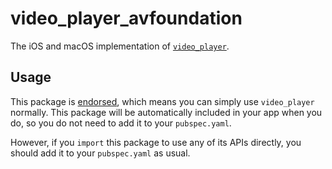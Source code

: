 # video\_player\_avfoundation

The iOS and macOS implementation of [`video_player`][1].

## Usage

This package is [endorsed][2], which means you can simply use `video_player`
normally. This package will be automatically included in your app when you do,
so you do not need to add it to your `pubspec.yaml`.

However, if you `import` this package to use any of its APIs directly, you
should add it to your `pubspec.yaml` as usual.

[1]: https://pub.dev/packages/video_player
[2]: https://flutter.dev/to/endorsed-federated-plugin
